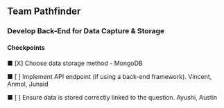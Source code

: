 ## Team Pathfinder

### Develop Back-End for Data Capture & Storage 


#### Checkpoints

■ [X] Choose data storage method - MongoDB


■ [ ] Implement API endpoint (if using a back-end framework).
Vincent, Anmol, Junaid

■ [ ] Ensure data is stored correctly linked to the question.
Ayushi, Austin

